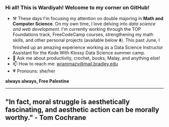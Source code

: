 ### Hi all! This is Wardiyah! Welcome to my corner on GitHub!

- ⚒️ These days I'm focusing my attention on double majoring in **Math and Computer Science**. On my own time, I love delving into *data science and web development*. I'm currently working through the TOP Foundations track, FreeCodeCamp courses, strengthening my math skills, and other personal projects (available below ⬇️). This past June, I finished up an amazing experience working as a Data Science Instructor Assistant for the Kode With Klossy Data Science summer camp. 
- 💬 Ask me about productivity, crochet, books, Malay, and anything else! 
- 📫 How to reach me: wrammazy@mail.bradley.edu
- 💗 Pronouns: she/her

**always always, Free Palestine**


-------------------
## "In fact, moral struggle is aesthetically fascinating, and aesthetic action can be morally worthy." - Tom Cochrane
